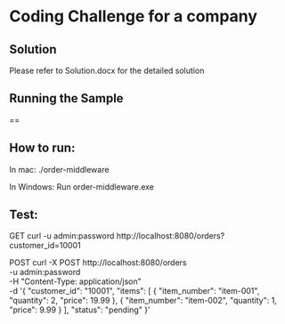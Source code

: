 # Coding Challenge for a company


<h2>Solution</h2>

Please refer to Solution.docx for the detailed solution

<h2> Running the Sample </h2>
==


How to run:
--


In mac:
./order-middleware

In Windows:
Run order-middleware.exe


Test:
--

GET
curl -u admin:password http://localhost:8080/orders?customer_id=10001


POST
curl -X POST http://localhost:8080/orders \
-u admin:password \
-H "Content-Type: application/json" \
-d '{
"customer_id": "10001",
"items": [
{
"item_number": "item-001",
"quantity": 2,
"price": 19.99
},
{
"item_number": "item-002",
"quantity": 1,
"price": 9.99
}
],
"status": "pending"
}'

